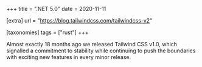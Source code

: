 +++
title = ".NET 5.0"
date = 2020-11-11

[extra]
url = "https://blog.tailwindcss.com/tailwindcss-v2"

[taxonomies]
tags = ["rust"]
+++

Almost exactly 18 months ago we released Tailwind CSS v1.0, which signalled a commitment to stability while continuing to push the boundaries with exciting new features in every minor release.